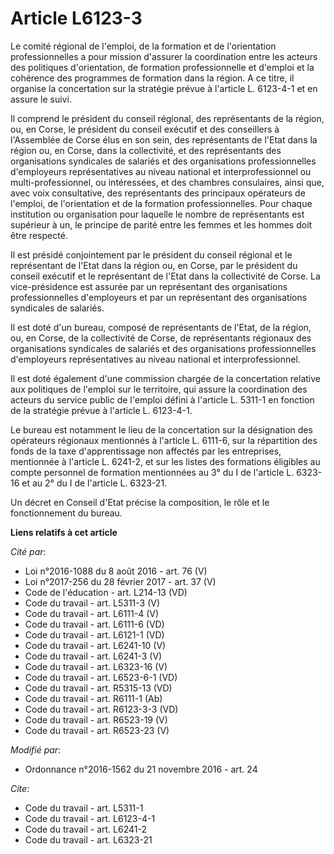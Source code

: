 # Article L6123-3

Le comité régional de l'emploi, de la formation et de l'orientation professionnelles a pour mission d'assurer la coordination
entre les acteurs des politiques d'orientation, de formation professionnelle et d'emploi et la cohérence des programmes de
formation dans la région. A ce titre, il organise la concertation sur la stratégie prévue à l'article L. 6123-4-1 et en
assure le suivi. 

Il comprend le président du conseil régional, des représentants de la région, ou, en Corse, le président du conseil exécutif
et des conseillers à l'Assemblée de Corse élus en son sein, des représentants de l'Etat dans la région ou, en Corse, dans la
collectivité, et des représentants des organisations syndicales de salariés et des organisations professionnelles
d'employeurs représentatives au niveau national et interprofessionnel ou multi-professionnel, ou intéressées, et des chambres
consulaires, ainsi que, avec voix consultative, des représentants des principaux opérateurs de l'emploi, de l'orientation et
de la formation professionnelles. Pour chaque institution ou organisation pour laquelle le nombre de représentants est
supérieur à un, le principe de parité entre les femmes et les hommes doit être respecté. 

Il est présidé conjointement par le président du conseil régional et le représentant de l'Etat dans la région ou, en Corse,
par le président du conseil exécutif et le représentant de l'Etat dans la collectivité de Corse. La vice-présidence est
assurée par un représentant des organisations professionnelles d'employeurs et par un représentant des organisations
syndicales de salariés. 

Il est doté d'un bureau, composé de représentants de l'Etat, de la région, ou, en Corse, de la collectivité de Corse, de
représentants régionaux des organisations syndicales de salariés et des organisations professionnelles d'employeurs
représentatives au niveau national et interprofessionnel. 

Il est doté également d'une commission chargée de la concertation relative aux politiques de l'emploi sur le territoire, qui
assure la coordination des acteurs du service public de l'emploi défini à l'article L. 5311-1 en fonction de la stratégie
prévue à l'article L. 6123-4-1. 

Le bureau est notamment le lieu de la concertation sur la désignation des opérateurs régionaux mentionnés à l'article L.
6111-6, sur la répartition des fonds de la taxe d'apprentissage non affectés par les entreprises, mentionnée à l'article L.
6241-2, et sur les listes des formations éligibles au compte personnel de formation mentionnées au 3° du I de l'article L.
6323-16 et au 2° du I de l'article L. 6323-21. 

Un décret en Conseil d'Etat précise la composition, le rôle et le fonctionnement du bureau.

**Liens relatifs à cet article**

_Cité par_:

  - Loi n°2016-1088 du 8 août 2016 - art. 76 (V)
  - Loi n°2017-256 du 28 février 2017 - art. 37 (V)
  - Code de l'éducation - art. L214-13 (VD)
  - Code du travail - art. L5311-3 (V)
  - Code du travail - art. L6111-4 (V)
  - Code du travail - art. L6111-6 (VD)
  - Code du travail - art. L6121-1 (VD)
  - Code du travail - art. L6241-10 (V)
  - Code du travail - art. L6241-3 (V)
  - Code du travail - art. L6323-16 (V)
  - Code du travail - art. L6523-6-1 (VD)
  - Code du travail - art. R5315-13 (VD)
  - Code du travail - art. R6111-1 (Ab)
  - Code du travail - art. R6123-3-3 (VD)
  - Code du travail - art. R6523-19 (V)
  - Code du travail - art. R6523-23 (V)

_Modifié par_:

  - Ordonnance n°2016-1562 du 21 novembre 2016 - art. 24

_Cite_:

  - Code du travail - art. L5311-1
  - Code du travail - art. L6123-4-1
  - Code du travail - art. L6241-2
  - Code du travail - art. L6323-21
